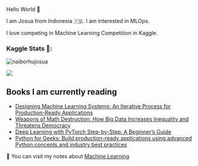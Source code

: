 Hello World :robot:

I am Josua from Indonesia :indonesia:. I am interested in MLOps.

I love competing in Machine Learning Competition in Kaggle.


### Kaggle Stats 📐: 
![naiborhujosua](https://road-to-kaggle-grandmaster.vercel.app/api/simple/naiborhujosua)
  
 <img src="https://road-to-kaggle-grandmaster.vercel.app/api/badges/naiborhujosua/competition/light" />

## Books I am currently reading 
- [Designing Machine Learning Systems: An Iterative Process for Production-Ready Applications](https://www.amazon.com/Designing-Machine-Learning-Systems-Production-Ready/dp/1098107969)
- [Weapons of Math Destruction: How Big Data Increases Inequality and Threatens Democracy](https://www.amazon.com/Weapons-Math-Destruction-Increases-Inequality/dp/0553418815)
- [Deep Learning with PyTorch Step-by-Step: A Beginner’s Guide](https://www.amazon.com/Deep-Learning-PyTorch-Step-Step/dp/B09QR4M768)
- [Python for Geeks: Build production-ready applications using advanced Python concepts and industry best practices](https://www.amazon.com/Python-Geeks-production-ready-applications-practices/dp/1801070113)

:eyes: You can visit my notes about [Machine Learning](https://naiborhujosua.github.io/mlnotes_josua/)
